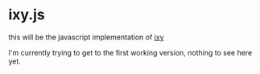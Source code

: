 # ixy.js
this will be the javascript implementation of [ixy](https://github.com/emmericp/ixy)

I'm currently trying to get to the first working version, nothing to see here yet.
